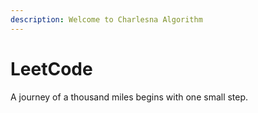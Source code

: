 ```yaml
---
description: Welcome to Charlesna Algorithm
---
```


# LeetCode

A journey of a thousand miles begins with one small step.

